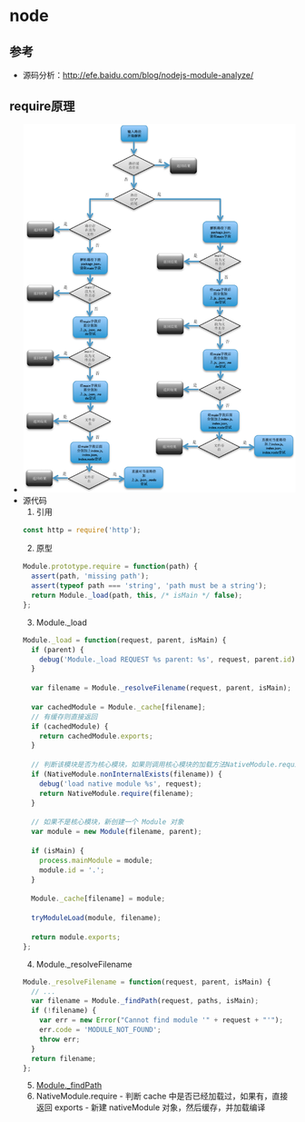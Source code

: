 # node

## 参考
  - 源码分析：http://efe.baidu.com/blog/nodejs-module-analyze/

## require原理
  - ![图解require过程](process1.png)
  - 源代码
    1. 引用
      ```js
      const http = require('http');
      ```
    2. 原型
      ```js
      Module.prototype.require = function(path) {
        assert(path, 'missing path');
        assert(typeof path === 'string', 'path must be a string');
        return Module._load(path, this, /* isMain */ false);
      };
      ```
    3. Module._load
      ```js
      Module._load = function(request, parent, isMain) {
        if (parent) {
          debug('Module._load REQUEST %s parent: %s', request, parent.id);
        }

        var filename = Module._resolveFilename(request, parent, isMain);

        var cachedModule = Module._cache[filename];
        // 有缓存则直接返回
        if (cachedModule) {
          return cachedModule.exports;
        }

        // 判断该模块是否为核心模块，如果则调用核心模块的加载方法NativeModule.require
        if (NativeModule.nonInternalExists(filename)) {
          debug('load native module %s', request);
          return NativeModule.require(filename);
        }

        // 如果不是核心模块，新创建一个 Module 对象
        var module = new Module(filename, parent);

        if (isMain) {
          process.mainModule = module;
          module.id = '.';
        }

        Module._cache[filename] = module;

        tryModuleLoad(module, filename);

        return module.exports;
      };
      ```
      4. Module._resolveFilename
      ```js
      Module._resolveFilename = function(request, parent, isMain) {
        // ...
        var filename = Module._findPath(request, paths, isMain);
        if (!filename) {
          var err = new Error("Cannot find module '" + request + "'");
          err.code = 'MODULE_NOT_FOUND';
          throw err;
        }
        return filename;
      };
      ```
      5. [Module._findPath](https://github.com/nodejs/node/blob/v6.x/lib/module.js#L158)
      6. NativeModule.require
        - 判断 cache 中是否已经加载过，如果有，直接返回 exports
        - 新建 nativeModule 对象，然后缓存，并加载编译













